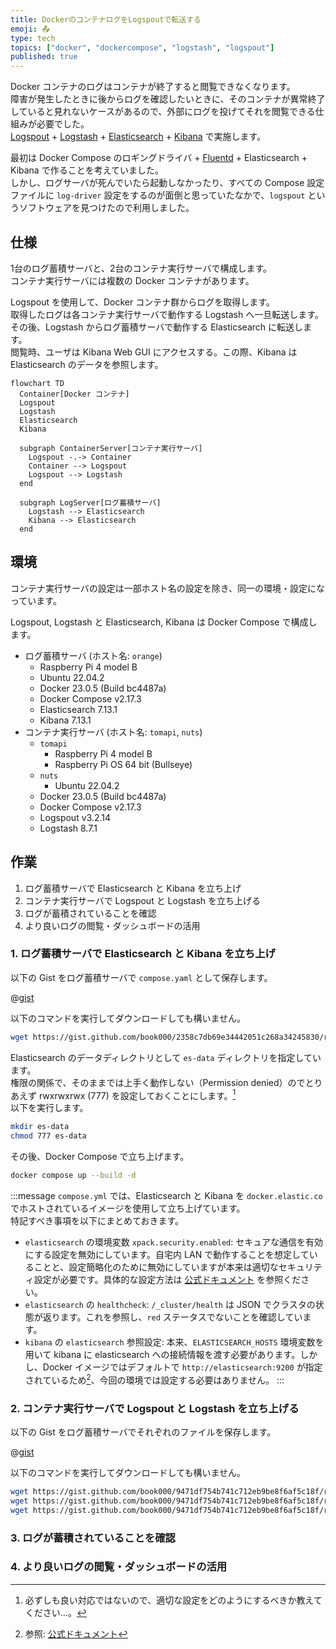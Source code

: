 ```yaml
---
title: DockerのコンテナログをLogspoutで転送する
emoji: 📤
type: tech
topics: ["docker", "dockercompose", "logstash", "logspout"]
published: true
---
```


Docker コンテナのログはコンテナが終了すると閲覧できなくなります。  
障害が発生したときに後からログを確認したいときに、そのコンテナが異常終了していると見れないケースがあるので、外部にログを投げてそれを閲覧できる仕組みが必要でした。  
[Logspout](https://github.com/gliderlabs/logspout) + [Logstash](https://www.elastic.co/jp/logstash/) + [Elasticsearch](https://www.elastic.co/jp/elasticsearch/) + [Kibana](https://www.elastic.co/jp/kibana/) で実施します。

最初は Docker Compose のロギングドライバ + [Fluentd](https://www.fluentd.org/) + Elasticsearch + Kibana で作ることを考えていました。  
しかし、ログサーバが死んでいたら起動しなかったり、すべての Compose 設定ファイルに `log-driver` 設定をするのが面倒と思っていたなかで、`logspout` というソフトウェアを見つけたので利用しました。

## 仕様

1台のログ蓄積サーバと、2台のコンテナ実行サーバで構成します。  
コンテナ実行サーバには複数の Docker コンテナがあります。

Logspout を使用して、Docker コンテナ群からログを取得します。  
取得したログは各コンテナ実行サーバで動作する Logstash へ一旦転送します。  
その後、Logstash からログ蓄積サーバで動作する Elasticsearch に転送します。  
閲覧時、ユーザは Kibana Web GUI にアクセスする。この際、Kibana は Elasticsearch のデータを参照します。

```mermaid
flowchart TD
  Container[Docker コンテナ]
  Logspout
  Logstash
  Elasticsearch
  Kibana

  subgraph ContainerServer[コンテナ実行サーバ]
    Logspout -.-> Container
    Container --> Logspout
    Logspout --> Logstash
  end

  subgraph LogServer[ログ蓄積サーバ]
    Logstash --> Elasticsearch
    Kibana --> Elasticsearch
  end
```

## 環境

コンテナ実行サーバの設定は一部ホスト名の設定を除き、同一の環境・設定になっています。

Logspout, Logstash と Elasticsearch, Kibana は Docker Compose で構成します。

- ログ蓄積サーバ (ホスト名: `orange`)
  - Raspberry Pi 4 model B
  - Ubuntu 22.04.2
  - Docker 23.0.5 (Build bc4487a)
  - Docker Compose v2.17.3
  - Elasticsearch 7.13.1
  - Kibana 7.13.1
- コンテナ実行サーバ (ホスト名: `tomapi`, `nuts`)
  - `tomapi`
    - Raspberry Pi 4 model B
    - Raspberry Pi OS 64 bit (Bullseye)
  - `nuts`
    - Ubuntu 22.04.2
  - Docker 23.0.5 (Build bc4487a)
  - Docker Compose v2.17.3
  - Logspout v3.2.14
  - Logstash 8.7.1

## 作業

1. ログ蓄積サーバで Elasticsearch と Kibana を立ち上げ
2. コンテナ実行サーバで Logspout と Logstash を立ち上げる
3. ログが蓄積されていることを確認
4. より良いログの閲覧・ダッシュボードの活用

### 1. ログ蓄積サーバで Elasticsearch と Kibana を立ち上げ

以下の Gist をログ蓄積サーバで `compose.yaml` として保存します。

@[gist](https://gist.github.com/book000/2358c7db69e34442051c268a34245830)

以下のコマンドを実行してダウンロードしても構いません。

```bash
wget https://gist.github.com/book000/2358c7db69e34442051c268a34245830/raw/compose.yaml
```

Elasticsearch のデータディレクトリとして `es-data` ディレクトリを指定しています。  
権限の関係で、そのままでは上手く動作しない（Permission denied）のでとりあえず rwxrwxrwx (777) を設定しておくことにします。[^1]  
以下を実行します。

```bash
mkdir es-data
chmod 777 es-data
```

その後、Docker Compose で立ち上げます。

```bash
docker compose up --build -d
```

:::message
`compose.yml` では、Elasticsearch と Kibana を `docker.elastic.co` でホストされているイメージを使用して立ち上げています。  
特記すべき事項を以下にまとめておきます。

- `elasticsearch` の環境変数 `xpack.security.enabled`: セキュアな通信を有効にする設定を無効にしています。自宅内 LAN で動作することを想定していることと、設定簡略化のために無効にしていますが本来は適切なセキュリティ設定が必要です。具体的な設定方法は [公式ドキュメント](https://www.elastic.co/jp/blog/getting-started-with-security) を参照ください。
- `elasticsearch` の `healthcheck`: `/_cluster/health` は JSON でクラスタの状態が返ります。これを参照し、`red` ステータスでないことを確認しています。
- `kibana` の `elasticsearch` 参照設定: 本来、`ELASTICSEARCH_HOSTS` 環境変数を用いて kibana に elasticsearch への接続情報を渡す必要があります。しかし、Docker イメージではデフォルトで `http://elasticsearch:9200` が指定されているため[^2]、今回の環境では設定する必要はありません。
:::

### 2. コンテナ実行サーバで Logspout と Logstash を立ち上げる

以下の Gist をログ蓄積サーバでそれぞれのファイルを保存します。

@[gist](https://gist.github.com/book000/9471df754b741c712eb9be8f6af5c18f)

以下のコマンドを実行してダウンロードしても構いません。

```bash
wget https://gist.github.com/book000/9471df754b741c712eb9be8f6af5c18f/raw/compose.yaml
wget https://gist.github.com/book000/9471df754b741c712eb9be8f6af5c18f/raw/logstash.conf
wget https://gist.github.com/book000/9471df754b741c712eb9be8f6af5c18f/raw/logstash.Dockerfile
```

### 3. ログが蓄積されていることを確認

### 4. より良いログの閲覧・ダッシュボードの活用

[^1]: 必ずしも良い対応ではないので、適切な設定をどのようにするべきか教えてください…。
[^2]: 参照: [公式ドキュメント](https://www.elastic.co/guide/en/kibana/current/docker.html#docker-defaults)
